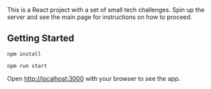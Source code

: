 This is a React project with a set of small tech challenges. Spin up the server and see the main page for instructions on how to proceed.

## Getting Started


```
npm install
```

```
npm run start
```

Open [http://localhost:3000](http://localhost:3000) with your browser to see the app.

